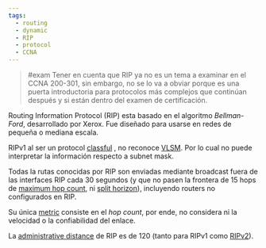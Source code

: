 ```yaml
---
tags:
  - routing
  - dynamic
  - RIP
  - protocol
  - CCNA
---
```


> #exam Tener en cuenta que RIP ya no es un tema a examinar en el CCNA 200-301, sin embargo, no se lo va a obviar porque es una puerta introductoria para protocolos más complejos que continúan después y si están dentro del examen de certificación. 

Routing Information Protocol (RIP) esta basado en el algoritmo _Bellman-Ford_, desarrollado por Xerox. Fue diseñado para usarse en redes de pequeña o mediana escala.

RIPv1 al ser un protocol [classful](classful.md) , no reconoce [VLSM](../VLSM.md). Por lo cual no puede interpretar la información respecto a subnet mask.   

Todas la rutas conocidas por RIP son enviadas mediante broadcast fuera de las interfaces RIP cada 30 segundos (y que no pasen la frontera de 15 hops de [maximum hop count](maximum%20hop%20count.md), ni [split horizon](split%20horizon.md)), incluyendo routers no configurados en RIP. 

Su única [metric](metrics.md)  consiste en el _hop count_, por ende, no considera ni la velocidad o la confiabilidad del enlace. 

La [administrative distance](administrative%20distance.md)  de RIP es de 120 (tanto para RIPv1 como [RIPv2](RIPv2.md)). 
